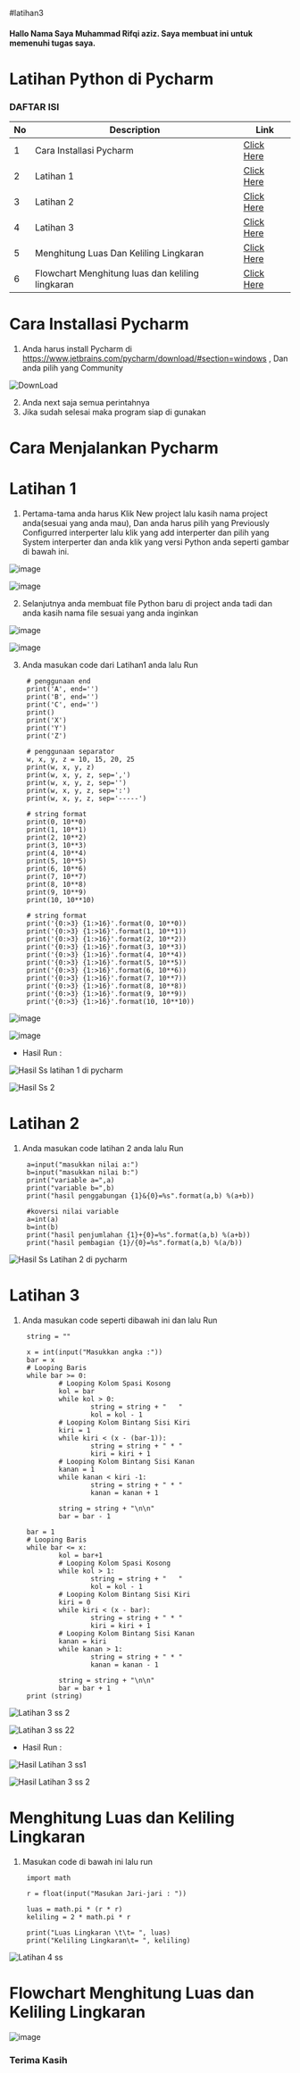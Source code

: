 #latihan3
#### Hallo Nama Saya Muhammad Rifqi aziz. Saya membuat ini untuk memenuhi tugas saya. ####
# Latihan Python di Pycharm #
### DAFTAR ISI <br>
| No | Description | Link |
| ----- | ----- | ---- |
| 1 | Cara Installasi Pycharm| [Click Here](#Cara-Installasi-Pycharm)|
| 2 | Latihan 1 | [Click Here](#Latihan-1) |
| 3 | Latihan 2 | [Click Here](#Latihan-2) |
| 4 | Latihan 3 | [Click Here](#Latihan-3) |
| 5 | Menghitung Luas Dan Keliling Lingkaran | [Click Here](#Menghitung-Luas-Dan-Keliling-Lingkaran) |
| 6 | Flowchart Menghitung luas dan keliling lingkaran | [Click Here](#Flowchart-Menghitung-luas-dan-keliling-lingkaran) |

# Cara Installasi Pycharm #
1. Anda harus install Pycharm di https://www.jetbrains.com/pycharm/download/#section=windows , Dan anda pilih yang Community

![DownLoad](https://user-images.githubusercontent.com/115864496/199218013-7b0a5efe-bfab-49d0-9dc6-14552d694cae.png)


2. Anda next saja semua perintahnya
3. Jika sudah selesai maka program siap di gunakan

# Cara Menjalankan Pycharm #
# Latihan 1 #
1. Pertama-tama anda harus Klik New project lalu kasih nama project anda(sesuai yang anda mau), Dan anda harus pilih yang Previously Configurred interperter lalu klik yang add interperter dan pilih yang System interperter dan anda klik yang versi Python anda seperti gambar di bawah ini.

![image](https://user-images.githubusercontent.com/115864496/199218188-c0e52cb1-393c-42ed-bd1f-b47933da5f8c.png)

![image](https://user-images.githubusercontent.com/115864496/199218261-035a3ceb-c2ff-4c66-9a6f-fbaf3afd05ce.png)

2. Selanjutnya anda membuat file Python baru di project anda tadi dan anda kasih nama file sesuai yang anda inginkan

![image](https://user-images.githubusercontent.com/115864496/199218323-feee82bd-eadc-48aa-aff7-63700c32ebac.png)

![image](https://user-images.githubusercontent.com/115864496/199218385-ed3a737e-5e7c-4b2e-a048-b40e0260f17a.png)

3. Anda masukan code dari Latihan1 anda lalu Run

        # penggunaan end
        print('A', end='')
        print('B', end='')
        print('C', end='')
        print()
        print('X')
        print('Y')
        print('Z')

        # penggunaan separator
        w, x, y, z = 10, 15, 20, 25
        print(w, x, y, z)
        print(w, x, y, z, sep=',')
        print(w, x, y, z, sep='')
        print(w, x, y, z, sep=':')
        print(w, x, y, z, sep='-----')

        # string format
        print(0, 10**0)
        print(1, 10**1)
        print(2, 10**2)
        print(3, 10**3)
        print(4, 10**4)
        print(5, 10**5)
        print(6, 10**6)
        print(7, 10**7)
        print(8, 10**8)
        print(9, 10**9)
        print(10, 10**10)

        # string format
        print('{0:>3} {1:>16}'.format(0, 10**0))
        print('{0:>3} {1:>16}'.format(1, 10**1))
        print('{0:>3} {1:>16}'.format(2, 10**2))
        print('{0:>3} {1:>16}'.format(3, 10**3))
        print('{0:>3} {1:>16}'.format(4, 10**4))
        print('{0:>3} {1:>16}'.format(5, 10**5))
        print('{0:>3} {1:>16}'.format(6, 10**6))
        print('{0:>3} {1:>16}'.format(7, 10**7))
        print('{0:>3} {1:>16}'.format(8, 10**8))
        print('{0:>3} {1:>16}'.format(9, 10**9))
        print('{0:>3} {1:>16}'.format(10, 10**10))
        
 ![image](https://user-images.githubusercontent.com/115864496/199218659-b9717d9f-0f05-41bb-b2c6-40e09f84d9e6.png)
     
 ![image](https://user-images.githubusercontent.com/115864496/199218700-f001e359-0a7f-404c-b026-bd1f701fa2e6.png)

- Hasil Run :

![Hasil Ss latihan 1 di pycharm](https://user-images.githubusercontent.com/115864496/199218791-da3d67b6-29a3-40aa-8356-5f7a83f0a3cb.png)

![Hasil Ss 2](https://user-images.githubusercontent.com/115864496/199218867-0ea83f65-0da4-4028-becd-be3be93f1c5e.png)

# Latihan 2 #
1. Anda masukan code latihan 2 anda lalu Run

        a=input("masukkan nilai a:")
        b=input("masukkan nilai b:")
        print("variable a=",a)
        print("variable b=",b)
        print("hasil penggabungan {1}&{0}=%s".format(a,b) %(a+b))

        #koversi nilai variable
        a=int(a)
        b=int(b)
        print("hasil penjumlahan {1}+{0}=%s".format(a,b) %(a+b))
        print("hasil pembagian {1}/{0}=%s".format(a,b) %(a/b))
        
 ![Hasil Ss Latihan 2 di pycharm](https://user-images.githubusercontent.com/115864496/199219022-bc1c2e88-923f-4bfc-872b-9fe04f9ae39c.png)

# Latihan 3 #
1. Anda masukan code seperti dibawah ini dan lalu Run

        string = ""

        x = int(input("Masukkan angka :"))
        bar = x
        # Looping Baris
        while bar >= 0:
                # Looping Kolom Spasi Kosong
                kol = bar
                while kol > 0:
                        string = string + "   "
                        kol = kol - 1
                # Looping Kolom Bintang Sisi Kiri		
                kiri = 1
                while kiri < (x - (bar-1)):
                        string = string + " * "
                        kiri = kiri + 1		
                # Looping Kolom Bintang Sisi Kanan
                kanan = 1
                while kanan < kiri -1:
                        string = string + " * "
                        kanan = kanan + 1	

                string = string + "\n\n"
                bar = bar - 1

        bar = 1	
        # Looping Baris
        while bar <= x:
                kol = bar+1
                # Looping Kolom Spasi Kosong
                while kol > 1:
                        string = string + "   "
                        kol = kol - 1
                # Looping Kolom Bintang Sisi Kiri	
                kiri = 0
                while kiri < (x - bar):
                        string = string + " * "
                        kiri = kiri + 1	
                # Looping Kolom Bintang Sisi Kanan
                kanan = kiri	
                while kanan > 1:
                        string = string + " * "
                        kanan = kanan - 1

                string = string + "\n\n"
                bar = bar + 1
        print (string)
 ![Latihan 3 ss 2](https://user-images.githubusercontent.com/115864496/199219209-1123b25d-2203-4b6a-8cf1-81aeb3f0394d.png)

![Latihan 3 ss 22](https://user-images.githubusercontent.com/115864496/199219296-39e91192-b17f-4491-88eb-dc418756296a.png)

- Hasil Run :

![Hasil Latihan 3 ss1](https://user-images.githubusercontent.com/115864496/199219366-5bdff372-020a-4cb3-ace7-da718b165677.png)

![Hasil Latihan 3 ss 2](https://user-images.githubusercontent.com/115864496/199219399-3829fca4-60cd-46d4-bab3-dc561d5c6d3e.png)

# Menghitung Luas dan Keliling Lingkaran #
1. Masukan code di bawah ini lalu run

        import math

        r = float(input("Masukan Jari-jari : "))

        luas = math.pi * (r * r)
        keliling = 2 * math.pi * r

        print("Luas Lingkaran \t\t= ", luas)
        print("Keliling Lingkaran\t= ", keliling)   
        
![Latihan 4 ss](https://user-images.githubusercontent.com/115864496/199219581-477b0e1e-4ff0-4ae1-a11b-da47295115c6.png)

# Flowchart Menghitung Luas dan Keliling Lingkaran #

![image](https://user-images.githubusercontent.com/115864496/199219705-4aa29097-62fd-4f39-ab83-a46efe0b5223.png)

### Terima Kasih ###

